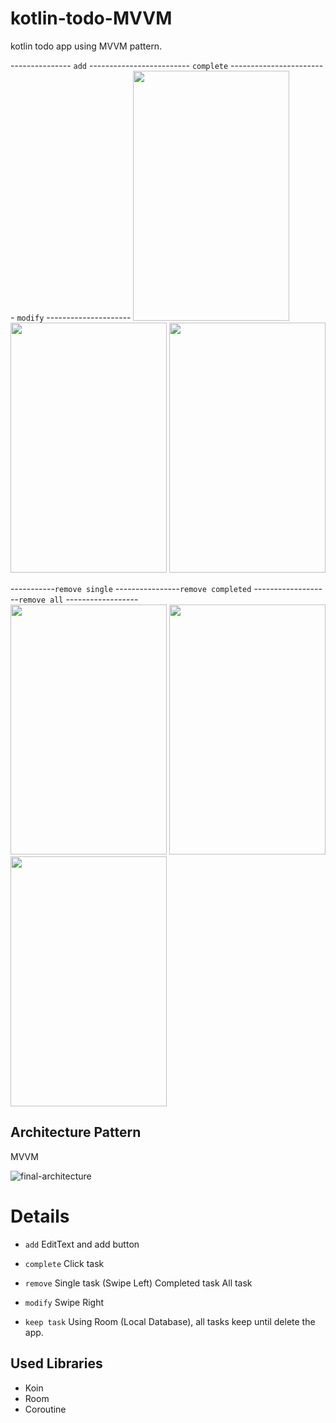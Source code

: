 # kotlin-todo-MVVM
kotlin todo app using MVVM pattern.

--------------- `add` ------------------------- `complete` ------------------------ `modify` --------------------- 
<img src="https://user-images.githubusercontent.com/71416677/132951673-93ffef6f-4572-486b-9026-38565aba6a39.gif" width="250" height="400"/>
<img src="https://user-images.githubusercontent.com/71416677/132951700-502da9a8-b4b1-4270-9a4b-31c87a7be12a.gif" width="250" height="400"/>
<img src="https://user-images.githubusercontent.com/71416677/132951687-67ca9d63-3a2d-4ff8-bc56-cf5a2f7df270.gif" width="250" height="400"/>  




-----------`remove single` ----------------`remove completed` -------------------`remove all`  ------------------  
<img src="https://user-images.githubusercontent.com/71416677/132951712-ce404bd5-e908-4576-9fd5-cb99bd4ad070.gif" width="250" height="400"/>
<img src="https://user-images.githubusercontent.com/71416677/132951721-588188f2-55ff-49c9-9a70-3cb49dc608b9.gif" width="250" height="400"/>
<img src="https://user-images.githubusercontent.com/71416677/132951728-d6b23015-1362-40eb-b039-f774d5210733.gif" width="250" height="400"/>  

## Architecture Pattern
MVVM 

![final-architecture](https://user-images.githubusercontent.com/71416677/132950781-3b8c1373-825b-4685-a900-de84f4e5f062.png)  

# Details
* `add`
EditText and add button

* `complete`
Click task

* `remove`
Single task  (Swipe Left)
Completed task
All task

* `modify`
Swipe Right

* `keep task`
Using Room (Local Database), all tasks keep until delete the app.


## Used Libraries
* Koin
* Room
* Coroutine




